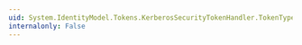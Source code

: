 ```yaml
---
uid: System.IdentityModel.Tokens.KerberosSecurityTokenHandler.TokenType
internalonly: False
---
```

